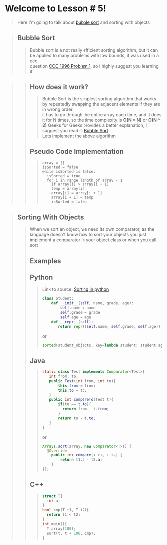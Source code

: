 # Welcome to Lesson # 5!

> Here I'm going to talk about [bubble sort](https://en.wikipedia.org/wiki/Bubble_sort) and sorting with objects

> ## Bubble Sort
>> Bubble sort is a not really efficient sorting algorithm, but it can be applied to many problems with low bounds, it was used in a cco   
>> question [CCC 1996 Problem 1](https://wcipeg.com/problem/ccc96s2p1), so I highly suggest you learning it

>> ## How does it work?
>>> Bubble Sort is the simplest sorting algorithm that works by repeatedly swapping the adjacent elements if they are in wrong order.   
>>>  it has to go through the entire array each time, and it does it for N times, so the time complexity is **O(N * N)** or **O(N ^ 2)**
>>> Geeks for Geeks provides a better explanation, I suggest you read it. [Bubble Sort](https://www.geeksforgeeks.org/bubble-sort/)   
>>> Lets implement the above algorithm
>> ## Pseudo Code Implementation
>>> ```
>>> array = []
>>> isSorted = false
>>> while isSorted is false:
>>>   isSorted = true
>>>   for i in range length of array - 1
>>>     if array[i] > array[i + 1]
>>>     temp = array[i]
>>>     array[i] = array[i + 1]
>>>     array[i + 1] = temp
>>>     isSorted = false
>>> ```


> ## Sorting With Objects
>> When we sort an object, we need its own comparator, as the language doesn't know how to sort your objects
>> you just implement a comparator in your object class or when you call sort
>> ## Examples
>> ## Python
>>> Link to source: [Sorting in python](https://docs.python.org/3/howto/sorting.html)
>>> ``` python
>>> class Student:
>>>     def __init__(self, name, grade, age):
>>>         self.name = name
>>>         self.grade = grade
>>>         self.age = age
>>>     def __repr__(self):
>>>        return repr((self.name, self.grade, self.age))
>>> ```
>>> or
>>> ``` python
>>> sorted(student_objects, key=lambda student: student.age)   # sort by age
>>> ```
>> ## Java
>>> ```java
>>> static class Test implements Comparator<Test>{
>>>    int from, to;
>>>    public Test(int from, int to){
>>>        this.from = from;
>>>        this.to = to;
>>>    }
>>>    public int compareTo(Test t){
>>>        if(to == t.to){
>>>          return from - t.from;
>>>        }
>>>        return to - t.to;
>>>    }
>>> }
>>>```
>>> or
>>> ```java
>>>	Arrays.sort(array, new Comparator<T>() {
>>>	  @Override
>>>		public int compare(T t1, T t2) {
>>>			return t1.a - t2.a;
>>>		}
>>>	});
>>> ```
>> ## C++
>>> ``` cpp
>>> struct T{
>>>   int a;
>>> }
>>> bool cmp(T t1, T t2){
>>>   return t1 < t2;
>>> }
>>> int main(){
>>>   T array[100];
>>>   sort(t, t + 100, cmp);
>>> }
>>> ```


